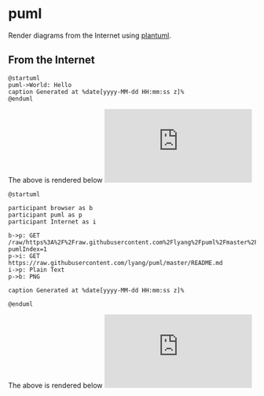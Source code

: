 # puml
Render diagrams from the Internet using [plantuml](https://github.com/plantuml/plantuml).

## From the Internet
```
@startuml
puml->World: Hello
caption Generated at %date[yyyy-MM-dd HH:mm:ss z]%
@enduml
```
The above is rendered below
[![demo](https://puml-demo.herokuapp.com/raw/https%3A%2F%2Fraw.githubusercontent.com%2Flyang%2Fpuml%2Fmaster%2FREADME.md)](https://puml-demo.herokuapp.com/raw/https%3A%2F%2Fraw.githubusercontent.com%2Flyang%2Fpuml%2Fmaster%2FREADME.md)

```
@startuml

participant browser as b
participant puml as p
participant Internet as i

b->p: GET /raw/https%3A%2F%2Fraw.githubusercontent.com%2Flyang%2Fpuml%2Fmaster%2FREADME.md?pumlIndex=1
p->i: GET https://raw.githubusercontent.com/lyang/puml/master/README.md
i->p: Plain Text
p->b: PNG

caption Generated at %date[yyyy-MM-dd HH:mm:ss z]%

@enduml
```
The above is rendered below
[![demo](https://puml-demo.herokuapp.com/raw/https%3A%2F%2Fraw.githubusercontent.com%2Flyang%2Fpuml%2Fmaster%2FREADME.md?pumlIndex=1)](https://puml-demo.herokuapp.com/raw/https%3A%2F%2Fraw.githubusercontent.com%2Flyang%2Fpuml%2Fmaster%2FREADME.md?pumlIndex=1)
